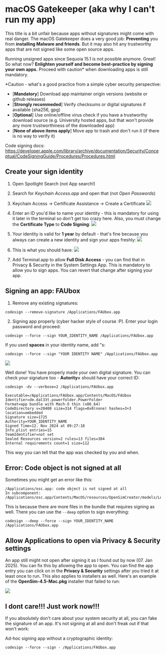 # macOS Gatekeeper (aka why I can't run my app)

This title is a bit unfair because apps without signatures might come with real danger. The macOS Gatekeeper does a very good job: __Preventing__ you from __installing Malware and friends__. But it may also hit any trustworthy apps that are not signed like some open source apps.

Running unsigned apps since Sequoia 15.1 is not possible anymore. Great! So what now? __Enlighten yourself and become best-practice by signing your own apps.__ Proceed with caution* when downloading apps is still mandatory.

*Caution - what's a good practice from a simple cyber security perspective:

- [__Mandatory__] Download app maintainer origin versions (website or github releases)
- [__Strongly recommeded__] Verify checksums or digital signatures if available (sha256, gpg)
- [__Optional__] Use online/offline virus check if you have a trustworthy download source (e.g. University hosted apps, but that won't provide any more trustworthiness of the downloaded app)
- [__None of above items apply__] Move app to trash and don't run it (if there is no way to verify it)


Code signing docs: https://developer.apple.com/library/archive/documentation/Security/Conceptual/CodeSigningGuide/Procedures/Procedures.html

Create your sign identity
---

1. Open Spotlight Search (not App search!)
2. Search for _Keychain Access.app_ and open that (not _Open Passwords_)
3. Keychain Access -> Certificate Assistance -> Create a Certificate
![](assets/macos_create_cert3.png "")

4. Enter an ID you'd like to name your identity - this is mandatory for using it later in the terminal so don't get too crazy here. Also, you must change the __Certificate Type__ to __Code Signing__:
![](assets/macos_create_cert0.png "")

4. Your identity is valid for __1 year__ by default - that's fine because you always can create a new identity and sign your apps freshly:
![](assets/macos_create_cert1.png "")

5. This is what you should have:
![](assets/macos_create_cert2.png "")

6. Add Terminal.app to allow __Full Disk Access__ - you can find that in Privacy & Security in the System Settings App. This is mandatory to allow you to sign apps. You can revert that change after signing your app.

Signing an app: FAUbox
---

1. Remove any existing signatures:

```
codesign --remove-signature /Applications/FAUbox.app
```

2. Signing app properly (cyber hacker style of course :P). Enter your login password and proceed:

```
codesign --force --sign YOUR_IDENTITY_NAME /Applications/FAUbox.app
```

If you used __spaces__ in your identity name, add "s:

```
codesign --force --sign "YOUR IDENTITY NAME" /Applications/FAUbox.app
```

![](assets/macos_sign_app.png "")

Well done! You have properly made your own digital signature. You can check your signature too - __Autority=__ should have your correct ID:

```
codesign -dv --verbose=2 /Applications/FAUbox.app

Executable=/Applications/FAUbox.app/Contents/MacOS/FAUbox
Identifier=de.dal33t.powerfolder.PowerFolder
Format=app bundle with Mach-O thin (x86_64)
CodeDirectory v=20400 size=314 flags=0x0(none) hashes=3+3 location=embedded
Signature size=1725
Authority=YOUR_IDENTITY_NAME
Signed Time=12. Nov 2024 at 09:27:18
Info.plist entries=15
TeamIdentifier=not set
Sealed Resources version=2 rules=13 files=384
Internal requirements count=1 size=112
```

This way you can tell that the app was checked by you and when.

Error: Code object is not signed at all
---

Sometimes you might get an error like this:

```
/Applications/osc.app: code object is not signed at all
In subcomponent: /Applications/osc.app/Contents/MacOS/resources/OpenSimCreator/models/Leg6Dof9Musc/leg6dof9musc.osim
```

This is because there are more files in the bundle that requires signing as well. There you can use the `--deep` option to sign everything:

```
codesign --deep --force --sign YOUR_IDENTITY_NAME /Applications/FAUbox.app
```

Allow Applications to open via Privacy & Security settings
---

An app still might not open after signing it as I found out by now (07. Jan 2025). You can fix this by allowing the app to open. You can find the app entry you can click on in the __Privacy & Security__ settings after you tried it at least once to run. This also applies to installers as well. Here's an example of the __OpenSim-4.5-Mac.pkg__ installer that failed to run:

![](assets/macos_sign_app_2.png "")

I dont care!!! Just work now!!!
---

If you absolutely don't care about your system security at all, you can fake the signature of an app. It's not signing at all and don't freak out if that won't work:

Ad-hoc signing app without a cryptographic identity:

```
codesign --force --sign - /Applications/FAUbox.app
```
